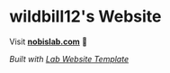 
# wildbill12's Website

Visit **[nobislab.com](https://nobislab.com)** 🚀

_Built with [Lab Website Template](https://greene-lab.gitbook.io/lab-website-template-docs)_


